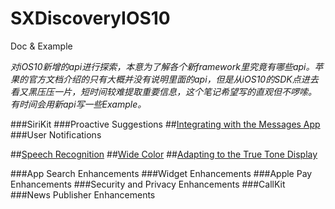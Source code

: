 # SXDiscoveryIOS10
Doc & Example

_对iOS10新增的api进行探索，本意为了解各个新framework里究竟有哪些api。苹果的官方文档介绍的只有大概并没有说明里面的api，但是从iOS10的SDK点进去看又黑压压一片，短时间较难提取重要信息，这个笔记希望写的直观但不啰嗦。 有时间会用新api写一些Example。_


###SiriKit 
###Proactive Suggestions
##[Integrating with the Messages App](https://github.com/dsxNiubility/SXDiscoveryIOS10/blob/master/Doc/IntegratingwiththeMessagesApp.md "与系统短信 app交互")
###User Notifications 
 
##[Speech Recognition](https://github.com/dsxNiubility/SXDiscoveryIOS10/blob/master/Doc/Speech%20Recognition.md "语音识别转文字")
##[Wide Color](https://github.com/dsxNiubility/SXDiscoveryIOS10/blob/master/Doc/Wide%20Color.md "色彩空间")
##[Adapting to the True Tone Display](https://github.com/dsxNiubility/SXDiscoveryIOS10/blob/master/Doc/AdaptingtotheTrueToneDisplay.md "真彩色显示")


###App Search Enhancements 
###Widget Enhancements 
###Apple Pay Enhancements 
###Security and Privacy Enhancements
###CallKit
###News Publisher Enhancements



